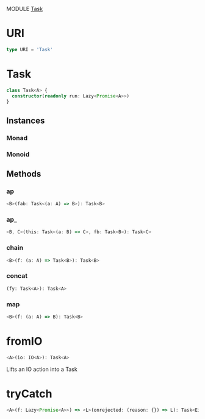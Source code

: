 MODULE [Task](https://github.com/gcanti/fp-ts/blob/master/src/Task.ts)
# URI
```ts
type URI = 'Task'
```
# Task

```ts
class Task<A> {
  constructor(readonly run: Lazy<Promise<A>>)
}
```
## Instances

### Monad
### Monoid
## Methods

### ap
```ts
<B>(fab: Task<(a: A) => B>): Task<B>
```
### ap_
```ts
<B, C>(this: Task<(a: B) => C>, fb: Task<B>): Task<C>
```
### chain
```ts
<B>(f: (a: A) => Task<B>): Task<B>
```
### concat
```ts
(fy: Task<A>): Task<A>
```
### map
```ts
<B>(f: (a: A) => B): Task<B>
```
# fromIO
```ts
<A>(io: IO<A>): Task<A>
```
Lifts an IO action into a Task
# tryCatch
```ts
<A>(f: Lazy<Promise<A>>) => <L>(onrejected: (reason: {}) => L): Task<Either<L, A>>
```